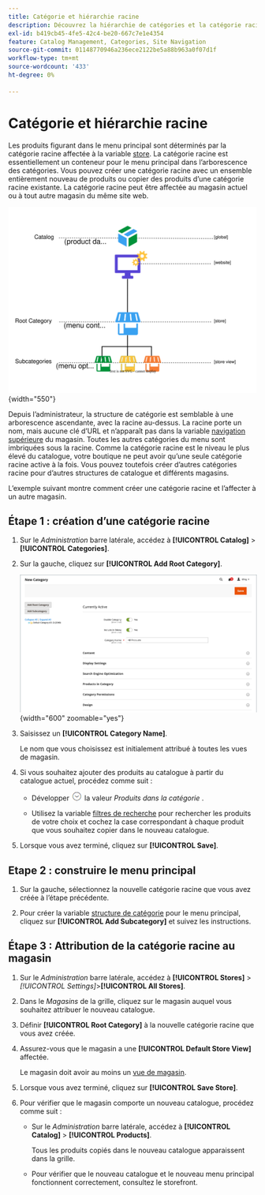 ```yaml
---
title: Catégorie et hiérarchie racine
description: Découvrez la hiérarchie de catégories et la catégorie racine, qui agit comme un conteneur pour le menu principal dans l’arborescence des catégories.
exl-id: b419cb45-4fe5-42c4-be20-667c7e1e4354
feature: Catalog Management, Categories, Site Navigation
source-git-commit: 01148770946a236ece2122be5a88b963a0f07d1f
workflow-type: tm+mt
source-wordcount: '433'
ht-degree: 0%

---
```


# Catégorie et hiérarchie racine

Les produits figurant dans le menu principal sont déterminés par la catégorie racine affectée à la variable [store](../stores-purchase/stores.md#add-stores). La catégorie racine est essentiellement un conteneur pour le menu principal dans l’arborescence des catégories. Vous pouvez créer une catégorie racine avec un ensemble entièrement nouveau de produits ou copier des produits d’une catégorie racine existante. La catégorie racine peut être affectée au magasin actuel ou à tout autre magasin du même site web.

![Diagramme hiérarchique du catalogue](./assets/catalog-hierarchy-scope.svg){width="550"}

Depuis l’administrateur, la structure de catégorie est semblable à une arborescence ascendante, avec la racine au-dessus. La racine porte un nom, mais aucune clé d’URL et n’apparaît pas dans la variable [navigation supérieure](navigation-top.md) du magasin. Toutes les autres catégories du menu sont imbriquées sous la racine. Comme la catégorie racine est le niveau le plus élevé du catalogue, votre boutique ne peut avoir qu’une seule catégorie racine active à la fois. Vous pouvez toutefois créer d’autres catégories racine pour d’autres structures de catalogue et différents magasins.

L’exemple suivant montre comment créer une catégorie racine et l’affecter à un autre magasin.

## Étape 1 : création d’une catégorie racine

1. Sur le _Administration_ barre latérale, accédez à **[!UICONTROL Catalog]** > **[!UICONTROL Categories]**.

1. Sur la gauche, cliquez sur **[!UICONTROL Add Root Category]**.

   ![Nouvelle catégorie racine](./assets/category-root-ee.png){width="600" zoomable="yes"}

1. Saisissez un **[!UICONTROL Category Name]**.

   Le nom que vous choisissez est initialement attribué à toutes les vues de magasin.

1. Si vous souhaitez ajouter des produits au catalogue à partir du catalogue actuel, procédez comme suit :

   - Développer ![Sélecteur d’extension](../assets/icon-display-expand.png) la valeur _Produits dans la catégorie_ .

   - Utilisez la variable [filtres de recherche](../getting-started/admin-grid-controls.md) pour rechercher les produits de votre choix et cochez la case correspondant à chaque produit que vous souhaitez copier dans le nouveau catalogue.

1. Lorsque vous avez terminé, cliquez sur **[!UICONTROL Save]**.

## Etape 2 : construire le menu principal

1. Sur la gauche, sélectionnez la nouvelle catégorie racine que vous avez créée à l’étape précédente.

1. Pour créer la variable [structure de catégorie](category-create.md) pour le menu principal, cliquez sur **[!UICONTROL Add Subcategory]** et suivez les instructions.

## Étape 3 : Attribution de la catégorie racine au magasin

1. Sur le _Administration_ barre latérale, accédez à **[!UICONTROL Stores]** > _[!UICONTROL Settings]_>**[!UICONTROL All Stores]**.

1. Dans le _Magasins_ de la grille, cliquez sur le magasin auquel vous souhaitez attribuer le nouveau catalogue.

1. Définir **[!UICONTROL Root Category]** à la nouvelle catégorie racine que vous avez créée.

1. Assurez-vous que le magasin a une **[!UICONTROL Default Store View]** affectée.

   Le magasin doit avoir au moins un [vue de magasin](../stores-purchase/store-views.md).

1. Lorsque vous avez terminé, cliquez sur **[!UICONTROL Save Store]**.

1. Pour vérifier que le magasin comporte un nouveau catalogue, procédez comme suit :

   - Sur le _Administration_ barre latérale, accédez à **[!UICONTROL Catalog]** > **[!UICONTROL Products]**.

     Tous les produits copiés dans le nouveau catalogue apparaissent dans la grille.

   - Pour vérifier que le nouveau catalogue et le nouveau menu principal fonctionnent correctement, consultez le storefront.
